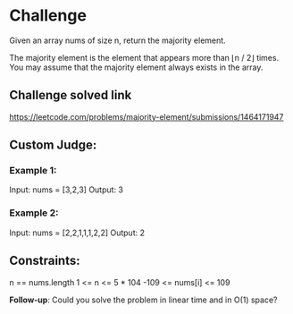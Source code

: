 # Challenge

Given an array nums of size n, return the majority element.

The majority element is the element that appears more than ⌊n / 2⌋ times. You may assume that the majority element always exists in the array.

## Challenge solved link
https://leetcode.com/problems/majority-element/submissions/1464171947

## Custom Judge:

### Example 1:

Input: nums = [3,2,3]
Output: 3

### Example 2:

Input: nums = [2,2,1,1,1,2,2]
Output: 2

## Constraints:

n == nums.length
1 <= n <= 5 * 104
-109 <= nums[i] <= 109

**Follow-up**: Could you solve the problem in linear time and in O(1) space?